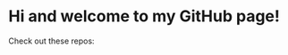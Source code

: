 # Hi and welcome to my GitHub page!

Check out these repos:


<!---
LnikGH/LnikGH is a ✨ special ✨ repository because its `README.md` (this file) appears on your GitHub profile.
You can click the Preview link to take a look at your changes.
--->
